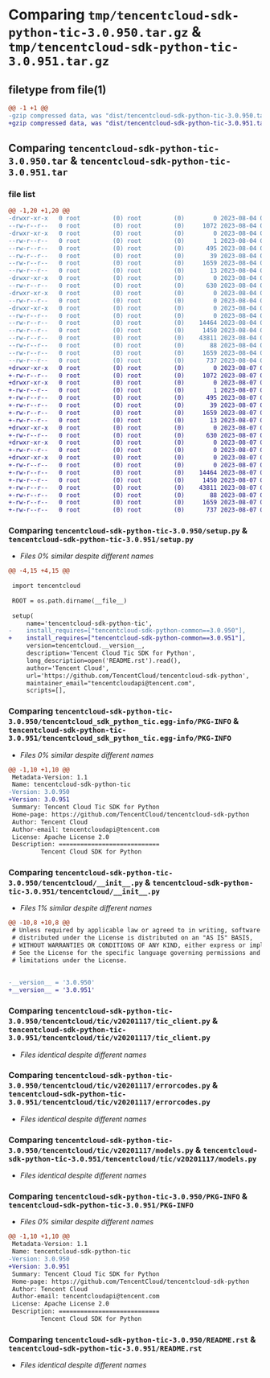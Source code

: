 # Comparing `tmp/tencentcloud-sdk-python-tic-3.0.950.tar.gz` & `tmp/tencentcloud-sdk-python-tic-3.0.951.tar.gz`

## filetype from file(1)

```diff
@@ -1 +1 @@
-gzip compressed data, was "dist/tencentcloud-sdk-python-tic-3.0.950.tar", last modified: Fri Aug  4 00:36:14 2023, max compression
+gzip compressed data, was "dist/tencentcloud-sdk-python-tic-3.0.951.tar", last modified: Mon Aug  7 00:36:08 2023, max compression
```

## Comparing `tencentcloud-sdk-python-tic-3.0.950.tar` & `tencentcloud-sdk-python-tic-3.0.951.tar`

### file list

```diff
@@ -1,20 +1,20 @@
-drwxr-xr-x   0 root         (0) root         (0)        0 2023-08-04 00:36:14.000000 tencentcloud-sdk-python-tic-3.0.950/
--rw-r--r--   0 root         (0) root         (0)     1072 2023-08-04 00:36:14.000000 tencentcloud-sdk-python-tic-3.0.950/setup.py
-drwxr-xr-x   0 root         (0) root         (0)        0 2023-08-04 00:36:14.000000 tencentcloud-sdk-python-tic-3.0.950/tencentcloud_sdk_python_tic.egg-info/
--rw-r--r--   0 root         (0) root         (0)        1 2023-08-04 00:36:14.000000 tencentcloud-sdk-python-tic-3.0.950/tencentcloud_sdk_python_tic.egg-info/dependency_links.txt
--rw-r--r--   0 root         (0) root         (0)      495 2023-08-04 00:36:14.000000 tencentcloud-sdk-python-tic-3.0.950/tencentcloud_sdk_python_tic.egg-info/SOURCES.txt
--rw-r--r--   0 root         (0) root         (0)       39 2023-08-04 00:36:14.000000 tencentcloud-sdk-python-tic-3.0.950/tencentcloud_sdk_python_tic.egg-info/requires.txt
--rw-r--r--   0 root         (0) root         (0)     1659 2023-08-04 00:36:14.000000 tencentcloud-sdk-python-tic-3.0.950/tencentcloud_sdk_python_tic.egg-info/PKG-INFO
--rw-r--r--   0 root         (0) root         (0)       13 2023-08-04 00:36:14.000000 tencentcloud-sdk-python-tic-3.0.950/tencentcloud_sdk_python_tic.egg-info/top_level.txt
-drwxr-xr-x   0 root         (0) root         (0)        0 2023-08-04 00:36:14.000000 tencentcloud-sdk-python-tic-3.0.950/tencentcloud/
--rw-r--r--   0 root         (0) root         (0)      630 2023-08-04 00:36:14.000000 tencentcloud-sdk-python-tic-3.0.950/tencentcloud/__init__.py
-drwxr-xr-x   0 root         (0) root         (0)        0 2023-08-04 00:36:14.000000 tencentcloud-sdk-python-tic-3.0.950/tencentcloud/tic/
--rw-r--r--   0 root         (0) root         (0)        0 2023-08-04 00:36:14.000000 tencentcloud-sdk-python-tic-3.0.950/tencentcloud/tic/__init__.py
-drwxr-xr-x   0 root         (0) root         (0)        0 2023-08-04 00:36:14.000000 tencentcloud-sdk-python-tic-3.0.950/tencentcloud/tic/v20201117/
--rw-r--r--   0 root         (0) root         (0)        0 2023-08-04 00:36:14.000000 tencentcloud-sdk-python-tic-3.0.950/tencentcloud/tic/v20201117/__init__.py
--rw-r--r--   0 root         (0) root         (0)    14464 2023-08-04 00:36:14.000000 tencentcloud-sdk-python-tic-3.0.950/tencentcloud/tic/v20201117/tic_client.py
--rw-r--r--   0 root         (0) root         (0)     1450 2023-08-04 00:36:14.000000 tencentcloud-sdk-python-tic-3.0.950/tencentcloud/tic/v20201117/errorcodes.py
--rw-r--r--   0 root         (0) root         (0)    43811 2023-08-04 00:36:14.000000 tencentcloud-sdk-python-tic-3.0.950/tencentcloud/tic/v20201117/models.py
--rw-r--r--   0 root         (0) root         (0)       88 2023-08-04 00:36:14.000000 tencentcloud-sdk-python-tic-3.0.950/setup.cfg
--rw-r--r--   0 root         (0) root         (0)     1659 2023-08-04 00:36:14.000000 tencentcloud-sdk-python-tic-3.0.950/PKG-INFO
--rw-r--r--   0 root         (0) root         (0)      737 2023-08-04 00:36:14.000000 tencentcloud-sdk-python-tic-3.0.950/README.rst
+drwxr-xr-x   0 root         (0) root         (0)        0 2023-08-07 00:36:08.000000 tencentcloud-sdk-python-tic-3.0.951/
+-rw-r--r--   0 root         (0) root         (0)     1072 2023-08-07 00:36:08.000000 tencentcloud-sdk-python-tic-3.0.951/setup.py
+drwxr-xr-x   0 root         (0) root         (0)        0 2023-08-07 00:36:08.000000 tencentcloud-sdk-python-tic-3.0.951/tencentcloud_sdk_python_tic.egg-info/
+-rw-r--r--   0 root         (0) root         (0)        1 2023-08-07 00:36:08.000000 tencentcloud-sdk-python-tic-3.0.951/tencentcloud_sdk_python_tic.egg-info/dependency_links.txt
+-rw-r--r--   0 root         (0) root         (0)      495 2023-08-07 00:36:08.000000 tencentcloud-sdk-python-tic-3.0.951/tencentcloud_sdk_python_tic.egg-info/SOURCES.txt
+-rw-r--r--   0 root         (0) root         (0)       39 2023-08-07 00:36:08.000000 tencentcloud-sdk-python-tic-3.0.951/tencentcloud_sdk_python_tic.egg-info/requires.txt
+-rw-r--r--   0 root         (0) root         (0)     1659 2023-08-07 00:36:08.000000 tencentcloud-sdk-python-tic-3.0.951/tencentcloud_sdk_python_tic.egg-info/PKG-INFO
+-rw-r--r--   0 root         (0) root         (0)       13 2023-08-07 00:36:08.000000 tencentcloud-sdk-python-tic-3.0.951/tencentcloud_sdk_python_tic.egg-info/top_level.txt
+drwxr-xr-x   0 root         (0) root         (0)        0 2023-08-07 00:36:08.000000 tencentcloud-sdk-python-tic-3.0.951/tencentcloud/
+-rw-r--r--   0 root         (0) root         (0)      630 2023-08-07 00:36:08.000000 tencentcloud-sdk-python-tic-3.0.951/tencentcloud/__init__.py
+drwxr-xr-x   0 root         (0) root         (0)        0 2023-08-07 00:36:08.000000 tencentcloud-sdk-python-tic-3.0.951/tencentcloud/tic/
+-rw-r--r--   0 root         (0) root         (0)        0 2023-08-07 00:36:08.000000 tencentcloud-sdk-python-tic-3.0.951/tencentcloud/tic/__init__.py
+drwxr-xr-x   0 root         (0) root         (0)        0 2023-08-07 00:36:08.000000 tencentcloud-sdk-python-tic-3.0.951/tencentcloud/tic/v20201117/
+-rw-r--r--   0 root         (0) root         (0)        0 2023-08-07 00:36:08.000000 tencentcloud-sdk-python-tic-3.0.951/tencentcloud/tic/v20201117/__init__.py
+-rw-r--r--   0 root         (0) root         (0)    14464 2023-08-07 00:36:08.000000 tencentcloud-sdk-python-tic-3.0.951/tencentcloud/tic/v20201117/tic_client.py
+-rw-r--r--   0 root         (0) root         (0)     1450 2023-08-07 00:36:08.000000 tencentcloud-sdk-python-tic-3.0.951/tencentcloud/tic/v20201117/errorcodes.py
+-rw-r--r--   0 root         (0) root         (0)    43811 2023-08-07 00:36:08.000000 tencentcloud-sdk-python-tic-3.0.951/tencentcloud/tic/v20201117/models.py
+-rw-r--r--   0 root         (0) root         (0)       88 2023-08-07 00:36:08.000000 tencentcloud-sdk-python-tic-3.0.951/setup.cfg
+-rw-r--r--   0 root         (0) root         (0)     1659 2023-08-07 00:36:08.000000 tencentcloud-sdk-python-tic-3.0.951/PKG-INFO
+-rw-r--r--   0 root         (0) root         (0)      737 2023-08-07 00:36:08.000000 tencentcloud-sdk-python-tic-3.0.951/README.rst
```

### Comparing `tencentcloud-sdk-python-tic-3.0.950/setup.py` & `tencentcloud-sdk-python-tic-3.0.951/setup.py`

 * *Files 0% similar despite different names*

```diff
@@ -4,15 +4,15 @@
 
 import tencentcloud
 
 ROOT = os.path.dirname(__file__)
 
 setup(
     name='tencentcloud-sdk-python-tic',
-    install_requires=["tencentcloud-sdk-python-common==3.0.950"],
+    install_requires=["tencentcloud-sdk-python-common==3.0.951"],
     version=tencentcloud.__version__,
     description='Tencent Cloud Tic SDK for Python',
     long_description=open('README.rst').read(),
     author='Tencent Cloud',
     url='https://github.com/TencentCloud/tencentcloud-sdk-python',
     maintainer_email="tencentcloudapi@tencent.com",
     scripts=[],
```

### Comparing `tencentcloud-sdk-python-tic-3.0.950/tencentcloud_sdk_python_tic.egg-info/PKG-INFO` & `tencentcloud-sdk-python-tic-3.0.951/tencentcloud_sdk_python_tic.egg-info/PKG-INFO`

 * *Files 0% similar despite different names*

```diff
@@ -1,10 +1,10 @@
 Metadata-Version: 1.1
 Name: tencentcloud-sdk-python-tic
-Version: 3.0.950
+Version: 3.0.951
 Summary: Tencent Cloud Tic SDK for Python
 Home-page: https://github.com/TencentCloud/tencentcloud-sdk-python
 Author: Tencent Cloud
 Author-email: tencentcloudapi@tencent.com
 License: Apache License 2.0
 Description: ============================
         Tencent Cloud SDK for Python
```

### Comparing `tencentcloud-sdk-python-tic-3.0.950/tencentcloud/__init__.py` & `tencentcloud-sdk-python-tic-3.0.951/tencentcloud/__init__.py`

 * *Files 1% similar despite different names*

```diff
@@ -10,8 +10,8 @@
 # Unless required by applicable law or agreed to in writing, software
 # distributed under the License is distributed on an "AS IS" BASIS,
 # WITHOUT WARRANTIES OR CONDITIONS OF ANY KIND, either express or implied.
 # See the License for the specific language governing permissions and
 # limitations under the License.
 
 
-__version__ = '3.0.950'
+__version__ = '3.0.951'
```

### Comparing `tencentcloud-sdk-python-tic-3.0.950/tencentcloud/tic/v20201117/tic_client.py` & `tencentcloud-sdk-python-tic-3.0.951/tencentcloud/tic/v20201117/tic_client.py`

 * *Files identical despite different names*

### Comparing `tencentcloud-sdk-python-tic-3.0.950/tencentcloud/tic/v20201117/errorcodes.py` & `tencentcloud-sdk-python-tic-3.0.951/tencentcloud/tic/v20201117/errorcodes.py`

 * *Files identical despite different names*

### Comparing `tencentcloud-sdk-python-tic-3.0.950/tencentcloud/tic/v20201117/models.py` & `tencentcloud-sdk-python-tic-3.0.951/tencentcloud/tic/v20201117/models.py`

 * *Files identical despite different names*

### Comparing `tencentcloud-sdk-python-tic-3.0.950/PKG-INFO` & `tencentcloud-sdk-python-tic-3.0.951/PKG-INFO`

 * *Files 0% similar despite different names*

```diff
@@ -1,10 +1,10 @@
 Metadata-Version: 1.1
 Name: tencentcloud-sdk-python-tic
-Version: 3.0.950
+Version: 3.0.951
 Summary: Tencent Cloud Tic SDK for Python
 Home-page: https://github.com/TencentCloud/tencentcloud-sdk-python
 Author: Tencent Cloud
 Author-email: tencentcloudapi@tencent.com
 License: Apache License 2.0
 Description: ============================
         Tencent Cloud SDK for Python
```

### Comparing `tencentcloud-sdk-python-tic-3.0.950/README.rst` & `tencentcloud-sdk-python-tic-3.0.951/README.rst`

 * *Files identical despite different names*

